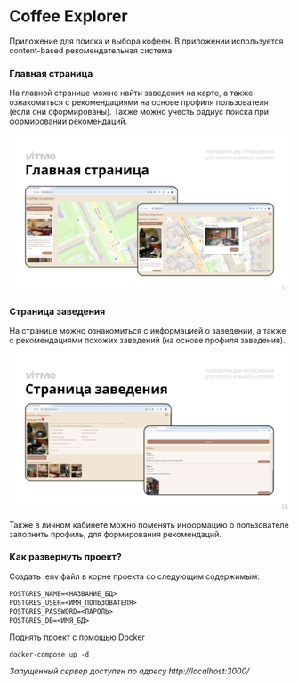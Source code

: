 # Coffee Explorer
Приложение для поиска и выбора кофеен. В приложении используется content-based рекомендательная система.

### Главная страница
На главной странице можно найти заведения на карте, а также ознакомиться с рекомендациями на основе профиля пользователя (если они сформированы). Также можно учесть радиус поиска при формировании рекомендаций. 
<p align="center">
  <img src="screenshots\main.png?raw=true" alt="главная страница" />
</p>

### Страница заведения
На странице можно ознакомиться с информацией о заведении, а также с рекомендациями похожих заведений (на основе профиля заведения).
<p align="center">
  <img src="screenshots\details.png?raw=true"alt="страница заведения" />
</p>

Также в личном кабинете можно поменять информацию о пользователе заполнить профиль, для формирования рекомендаций.

### Как развернуть проект?

Создать .env файл в корне проекта со следующим содержимым:

    POSTGRES_NAME=<НАЗВАНИЕ_БД>
    POSTGRES_USER=<ИМЯ_ПОЛЬЗОВАТЕЛЯ>
    POSTGRES_PASSWORD=<ПАРОЛЬ>
    POSTGRES_DB=<ИМЯ_БД>

Поднять проект с помощью Docker

    docker-compose up -d


*Запущенный сервер доступен по адресу http://localhost:3000/*
